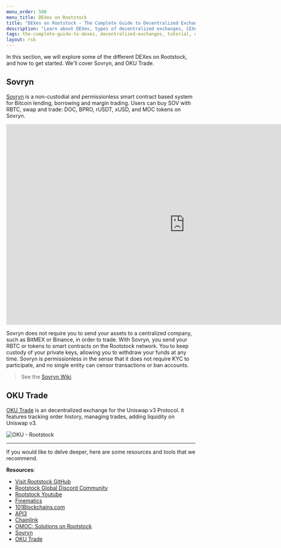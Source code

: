```yaml
---
menu_order: 500
menu_title: DEXes on Rootstock
title: "DEXes on Rootstock - The Complete Guide to Decentralized Exchanges (DEX)"
description: "Learn about DEXes, types of decentralized exchanges, CEXes vs DEXes, features of a DEX, and DEXes on Bitcoin"
tags: the-complete-guide-to-dexes, decentralized-exchanges, tutorial, overview, guides, tokens, sovryn, rskswap,tokenbridge, cross-chain, bridge, web3, bitcoin, rsk, rootstock, peer-to-peer, blockchain, lend, borrow, yield-farming, order-books, automated-market-maker- AMMs
layout: rsk
---
```


In this section, we will explore some of the different DEXes on Rootstock, and how to get started. We'll cover Sovryn, and OKU Trade.

## Sovryn

[Sovryn](/solutions/sovryn/) is a non-custodial and permissionless smart contract based system for Bitcoin lending, borrowing and margin trading. Users can buy SOV with RBTC, swap and trade: DOC, BPRO, rUSDT, xUSD, and MOC tokens on Sovryn.

<div class="video-container">
  <iframe width="949" height="534" src="https://www.youtube.com/embed/EXoiMn-o4KU" frameborder="0" allow="accelerometer; autoplay; encrypted-media; gyroscope; picture-in-picture" allowfullscreen></iframe>
</div>

Sovryn does not require you to send your assets to a centralized company, such as BitMEX or Binance, in order to trade. With Sovryn, you send your RBTC or tokens to smart contracts on the Rootstock network. You to keep custody of your private keys, allowing you to withdraw your funds at any time. Sovryn is permissionless in the sense that it does not require KYC to participate, and no single entity can censor transactions or ban accounts.

> See the [Sovryn Wiki](https://wiki.sovryn.app/en/home).

## OKU Trade

[OKU Trade](https://oku.trade/app/rootstock/) is an decentralized exchange for the Uniswap v3 Protocol. it features tracking order history, managing trades, adding liquidity on Uniswap v3.

![OKU - Rootstock](/assets/img/guides/get-crypto-on-rsk/oku-wrbtc-rusdt.png)

----

If you would like to delve deeper, here are some resources and tools that we recommend.

**Resources**:

- [Visit Rootstock GitHub](https://github.com/rsksmart/devportal) 
- [Rootstock Global Discord Community](https://rootstock.io/discord)
- [Rootstock Youtube](https://www.youtube.com/channel/UCYQSvSaqX8Q-XMbQmUG0yJg)
- [Finematics](https://www.youtube.com/c/Finematics)
- [101Blockchains.com](https://101blockchains.com/decentralized-exchanges/)
- [API3](https://developers.rsk.co/solutions/api3/)
- [Chainlink](https://developers.rsk.co/solutions/chainlink/)
- [OMOC: Solutions on Rootstock](https://developers.rsk.co/solutions/oraclemoneyonchain/)
- [Sovryn](https://live.sovryn.app/)
- [OKU Trade](https://oku.trade/app/rootstock/)